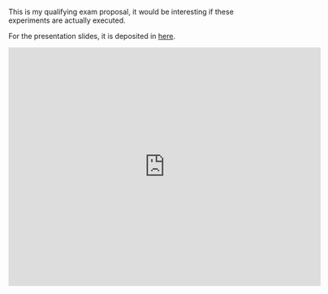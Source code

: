 This is my qualifying exam proposal, it would be interesting if these experiments are actually executed.

For the presentation slides, it is deposited in [here](http://www.slideshare.net/DouglasWu1/wu-hypoxia).


<iframe src="http://www.slideshare.net/DouglasWu1/slideshelf" width="615px" height="470px" frameborder="0" marginwidth="0" marginheight="0" scrolling="no" style="border:none;" allowfullscreen webkitallowfullscreen mozallowfullscreen></iframe>
